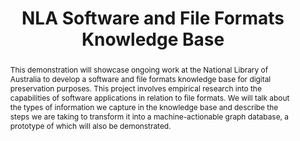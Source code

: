 ---
abstract: This demonstration will showcase ongoing work at the National Library of
  Australia to develop a software and file formats knowledge base for digital preservation
  purposes. This project involves empirical research into the capabilities of software
  applications in relation to file formats. We will talk about the types of information
  we capture in the knowledge base and describe the steps we are taking to transform
  it into a machine-actionable graph database, a prototype of which will also be demonstrated.
creators:
- Mark Pearson
- Gareth Kay
date: null
document_url: https://services.phaidra.univie.ac.at/api/object/o:378722/download
grand_parent: iPRES
institutions: []
keywords:
- software
- file format
- knowledge base
- graph database
landing_page_url: https://phaidra.univie.ac.at/o:378722
language: eng
layout: publication
license: CC BY-NC-SA 3.0 AT
notes_url: null
parent: iPRES 2014
publication_type: demonstration
size: 185151
slides_url: null
source_name: iPRES
stream_url: null
title: NLA Software and File Formats Knowledge Base
year: 2014
---